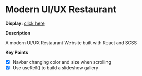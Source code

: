 # Modern UI/UX Restaurant

**Display:** [click here](https://hunterbiu1205.github.io/Modern-UI-UX-Restaurant/)


**Description**

A modern UI/UX Restaurant Website built with React and SCSS

**Key Points**

- [x] Navbar changing color and size when scrolling
- [x] Use useRef() to build a slideshow gallery
